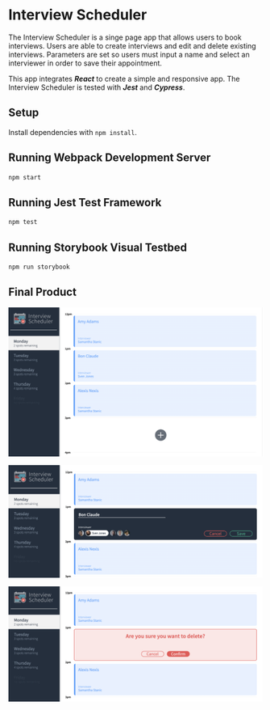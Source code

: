 # Interview Scheduler

The Interview Scheduler is a singe page app that allows users to book interviews. Users are able to create interviews and edit and delete existing interviews. Parameters are set so users must input a name and select an interviewer in order to save their appointment.

This app integrates ***React*** to create a simple and responsive app. The Interview Scheduler is tested with ***Jest*** and ***Cypress***.  

## Setup

Install dependencies with `npm install`.

## Running Webpack Development Server

```sh
npm start
```

## Running Jest Test Framework

```sh
npm test
```

## Running Storybook Visual Testbed

```sh
npm run storybook
```

## Final Product
![View of all the appointments for the day](https://github.com/cndha/scheduler/blob/master/docs/appointments.png?raw=true)

![Edit for current existing appointments](https://github.com/cndha/scheduler/blob/master/docs/appointment-edit.png?raw=true)

![Confirmation for appointment cancellation](https://github.com/cndha/scheduler/blob/master/docs/appointment-cancellation.png?raw=true)
